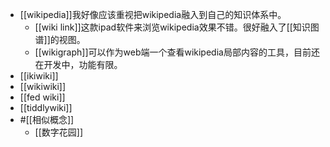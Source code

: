 - [[wikipedia]]我好像应该重视把wikipedia融入到自己的知识体系中。
    - [[wiki link]]这款ipad软件来浏览wikipedia效果不错。很好融入了[[知识图谱]]的视图。
    - [[wikigraph]]可以作为web端一个查看wikipedia局部内容的工具，目前还在开发中，功能有限。
- [[ikiwiki]]
- [[wikiwiki]]
- [[fed wiki]]
- [[tiddlywiki]]
- #[[相似概念]]
    - [[数字花园]]

